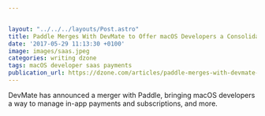 ```yaml
---


layout: "../../../layouts/Post.astro"
title: Paddle Merges With DevMate to Offer macOS Developers a Consolidated Distribution Solution
date: '2017-05-29 11:13:30 +0100'
image: images/saas.jpeg
categories: writing dzone
tags: macOS developer saas payments
publication_url: https://dzone.com/articles/paddle-merges-with-devmate-offering-macos-develope
---
```


DevMate has announced a merger with Paddle, bringing macOS developers a way to manage in-app payments and subscriptions, and more.
